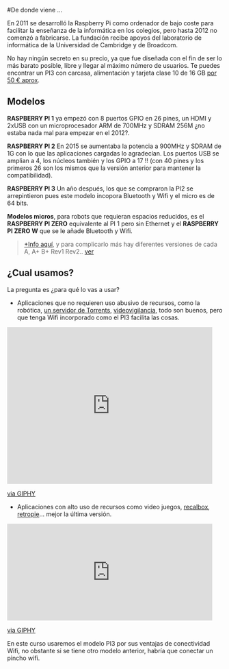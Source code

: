 #De donde viene ...

En 2011 se desarrolló la Raspberry Pi como ordenador de bajo coste para facilitar la enseñanza de la informática en los colegios, pero hasta 2012 no comenzó a fabricarse. La fundación recibe apoyos del laboratorio de informática de la Universidad de Cambridge y de Broadcom.

No hay ningún secreto en su precio, ya que fue diseñada con el fin de ser lo más barato posible, libre y llegar al máximo número de usuarios. Te puedes encontrar un PI3 con carcasa, alimentación y tarjeta clase 10 de 16 GB [por 50 € aprox](https://es.aliexpress.com/).

## Modelos

**RASPBERRY PI 1** ya empezó con 8 puertos GPIO en 26 pines, un HDMI y 2xUSB con un microprocesador ARM de 700MHz y SDRAM 256M ¿no estaba nada mal para empezar en el 2012?. 

**RASPBERRY PI 2** En 2015 se aumentaba la potencia a 900MHz y SDRAM de 1G con lo que las aplicaciones cargadas lo agradecían. Los puertos USB se amplian a 4, los núcleos también y los GPIO a 17 !! (con 40 pines y los primeros 26 son los mismos que la versión anterior para mantener la compatibilidad).

**RASPBERRY PI 3** Un año después, los que se compraron la PI2 se arrepintieron pues este modelo incopora Bluetooth y Wifi y el micro es de 64 bits.

**Modelos micros**, para robots que requieran espacios reducidos, es el **RASPBERRY PI ZERO** equivalente al PI 1 pero sin Ethernet y el **RASPBERRY PI ZERO W** que se le añade Bluetooth y Wifi.

>[+Info aquí](https://www.luisllamas.es/modelos-de-raspberry-pi/), y para complicarlo más hay diferentes versiones de cada A, A+ B+ Rev1 Rev2.. [ver](https://www.raspberryshop.es/guia-completa-raspberry-pi.php#a27)

## ¿Cual usamos?

La pregunta es ¿para qué lo vas a usar?

* Aplicaciones que no requieren uso abusivo de recursos, como la robótica, [un servidor de Torrents](https://raspberryparatorpes.net/proyectos/instalar-y-configurar-un-descargador-de-torrents/), [videovigilancia](http://www.devlopez.com/es/camara-remota-super-simple-en-raspeberry-con-modulo-camera-pi-o-noir/), todo son buenos, pero que tenga Wifi incorporado como el PI3 facilita las cosas.

<iframe src="https://giphy.com/embed/MH680xjlXjtII" width="480" height="366" frameBorder="0" class="giphy-embed" allowFullScreen></iframe><p><a href="https://giphy.com/gifs/raspberry-MH680xjlXjtII">via GIPHY</a></p>

* Aplicaciones con alto uso de recursos como video juegos, [recalbox](https://raspberryparatorpes.net/proyectos/recalbox-emulacion-y-retro-gaming-para-torpes/), [retropie](https://www.programoergosum.com/cursos-online/raspberry-pi/239-consola-arcade-basada-en-raspberry-pi-con-retropie/introduccion)... mejor la última versión.

<iframe src="https://giphy.com/embed/WiGLW6zGIPUyY" width="480" height="226" frameBorder="0" class="giphy-embed" allowFullScreen></iframe><p><a href="https://giphy.com/gifs/raspberry-WiGLW6zGIPUyY">via GIPHY</a></p>

En este curso usaremos el modelo PI3 por sus ventajas de conectividad Wifi, no obstante si se tiene otro modelo anterior, habría que conectar un pincho wifi.





